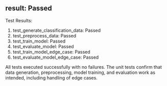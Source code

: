 result: Passed
---------------------------
Test Results:
1. test_generate_classification_data: Passed
2. test_preprocess_data: Passed
3. test_train_model: Passed
4. test_evaluate_model: Passed
5. test_train_model_edge_case: Passed
6. test_evaluate_model_edge_case: Passed

All tests executed successfully with no failures. The unit tests confirm that data generation, preprocessing, model training, and evaluation work as intended, including handling of edge cases. 
```